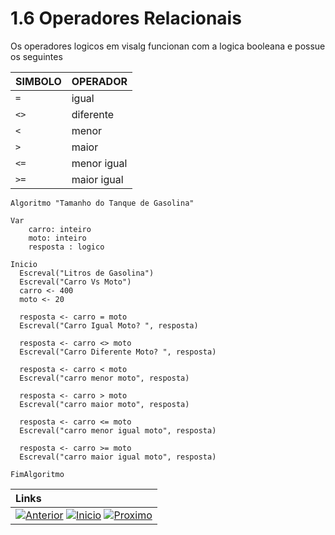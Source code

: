 # 1.6 Operadores Relacionais

Os operadores logicos em visalg funcionan com a logica booleana e possue os seguintes

|**SIMBOLO**  |**OPERADOR**|
| :---        | :---       |
|`=`| igual     | 
|`<>`| diferente  | 
|`<` | menor      | 
|`>` | maior      | 
|`<=`| menor igual| 
|`>=`| maior igual| 

~~~ alg
Algoritmo "Tamanho do Tanque de Gasolina"

Var
    carro: inteiro
    moto: inteiro
    resposta : logico

Inicio
  Escreval("Litros de Gasolina")
  Escreval("Carro Vs Moto")
  carro <- 400
  moto <- 20
  
  resposta <- carro = moto
  Escreval("Carro Igual Moto? ", resposta)

  resposta <- carro <> moto
  Escreval("Carro Diferente Moto? ", resposta)
  
  resposta <- carro < moto
  Escreval("carro menor moto", resposta)

  resposta <- carro > moto
  Escreval("carro maior moto", resposta)

  resposta <- carro <= moto
  Escreval("carro menor igual moto", resposta)

  resposta <- carro >= moto
  Escreval("carro maior igual moto", resposta)

FimAlgoritmo
~~~

|**Links** |   
|:--- |
|[![Anterior](https://img.shields.io/badge/Anterior-D70A53?style=for-the-badge)](1.5.md) [![Inicio](https://img.shields.io/badge/Inicio-000000?style=for-the-badge)](../README.md) [![Proximo](https://img.shields.io/badge/Proximo-0078D6?style=for-the-badge)](../README.md)|